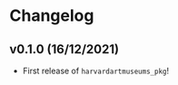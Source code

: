 # Changelog

<!--next-version-placeholder-->

## v0.1.0 (16/12/2021)

- First release of `harvardartmuseums_pkg`!